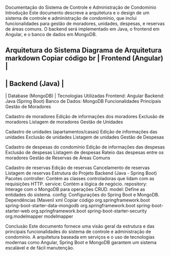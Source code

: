 Documentação do Sistema de Controle e Administração de Condomínio
Introdução
Este documento descreve a arquitetura e o design de um sistema de controle e administração de condomínio, que inclui funcionalidades para gestão de moradores, unidades, despesas, e reservas de áreas comuns. O backend será implementado em Java, o frontend em Angular, e o banco de dados em MongoDB.

Arquitetura do Sistema
Diagrama de Arquitetura
markdown
Copiar código
br
| Frontend (Angular) |
----------------------
| Backend (Java)     |
----------------------
| Database (MongoDB) |
Tecnologias Utilizadas
Frontend: Angular
Backend: Java (Spring Boot)
Banco de Dados: MongoDB
Funcionalidades Principais
Gestão de Moradores

Cadastro de moradores
Edição de informações dos moradores
Exclusão de moradores
Listagem de moradores
Gestão de Unidades

Cadastro de unidades (apartamentos/casas)
Edição de informações das unidades
Exclusão de unidades
Listagem de unidades
Gestão de Despesas

Cadastro de despesas do condomínio
Edição de informações das despesas
Exclusão de despesas
Listagem de despesas
Rateio das despesas entre os moradores
Gestão de Reservas de Áreas Comuns

Cadastro de reservas
Edição de reservas
Cancelamento de reservas
Listagem de reservas
Estrutura do Projeto
Backend (Java - Spring Boot)
Pacotes
controller: Contém as classes controladoras que lidam com as requisições HTTP.
service: Contém a lógica de negócio.
repository: Interage com o MongoDB para operações CRUD.
model: Define as entidades do sistema.
config: Configurações do Spring Boot e MongoDB.
Dependências (Maven)
xml
Copiar código
<dependencies>
    <dependency>
        <groupId>org.springframework.boot</groupId>
        <artifactId>spring-boot-starter-data-mongodb</artifactId>
    </dependency>
    <dependency>
        <groupId>org.springframework.boot</groupId>
        <artifactId>spring-boot-starter-web</artifactId>
    </dependency>
    <dependency>
        <groupId>org.springframework.boot</groupId>
        <artifactId>spring-boot-starter-security</artifactId>
    </dependency>
    <dependency>
        <groupId>org.modelmapper</groupId>
        <artifactId>modelmapper</artifactId>
    </dependency>
</dependencies>

Conclusão
Este documento fornece uma visão geral da estrutura e das principais funcionalidades do sistema de controle e administração de condomínio. A arquitetura baseada em serviços e o uso de tecnologias modernas como Angular, Spring Boot e MongoDB garantem um sistema escalável e de fácil manutenção.

